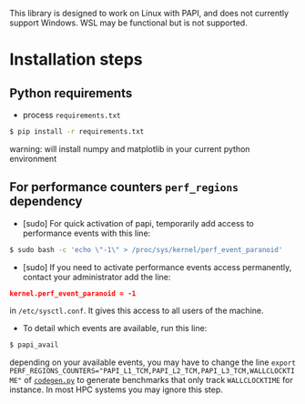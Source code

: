 This library is designed to work on Linux with PAPI, and does not currently support Windows. WSL may be functional but is not supported.
# Installation steps
## Python requirements
- process ``requirements.txt``
```bash
$ pip install -r requirements.txt
```
warning: will install numpy and matplotlib in your current python environment

## For performance counters ``perf_regions`` dependency
- [sudo] For quick activation of papi, temporarily add access to performance events with this line:  
```bash
$ sudo bash -c 'echo \"-1\" > /proc/sys/kernel/perf_event_paranoid'
```
- [sudo] If you need to activate performance events access permanently, contact your administrator add the line:
```json
kernel.perf_event_paranoid = -1
```
in ```/etc/sysctl.conf```. It gives this access to all users of the machine.

- To detail which events are available, run this line:
```bash
$ papi_avail
```
depending on your available events, you may have to change the line ``export PERF_REGIONS_COUNTERS="PAPI_L1_TCM,PAPI_L2_TCM,PAPI_L3_TCM,WALLCLOCKTIME"`` of [``codegen.py``](../bench/preprocess/codegen.py) to generate benchmarks that only track ``WALLCLOCKTIME`` for instance. In most HPC systems you may ignore this step.